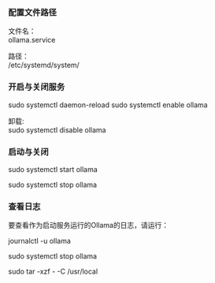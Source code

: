 ### 配置文件路径
文件名：  
ollama.service

路径：  
/etc/systemd/system/

### 开启与关闭服务
sudo systemctl daemon-reload
sudo systemctl enable ollama

卸载:  
sudo systemctl disable ollama

### 启动与关闭
sudo systemctl start ollama

sudo systemctl stop ollama


### 查看日志
要查看作为启动服务运行的Ollama的日志，请运行：

journalctl -u ollama



sudo systemctl stop ollama

sudo tar -xzf - -C /usr/local